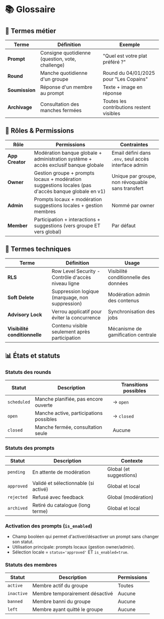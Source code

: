 # 📚 Glossaire

## 🎯 Termes métier

| Terme          | Définition                                       | Exemple                                   |
| -------------- | ------------------------------------------------ | ----------------------------------------- |
| **Prompt**     | Consigne quotidienne (question, vote, challenge) | "Quel est votre plat préféré ?"           |
| **Round**      | Manche quotidienne d'un groupe                   | Round du 04/01/2025 pour "Les Copains"    |
| **Soumission** | Réponse d'un membre au prompt                    | Texte + image en réponse                  |
| **Archivage**  | Consultation des manches fermées                 | Toutes les contributions restent visibles |

## 👥 Rôles & Permissions

| Rôle            | Permissions                                                                                         | Contraintes                                          |
| --------------- | --------------------------------------------------------------------------------------------------- | ---------------------------------------------------- |
| **App Creator** | Modération banque globale + administration système + accès exclusif banque globale                  | Email défini dans `.env`, seul accès interface admin |
| **Owner**       | Gestion groupe + prompts locaux + modération suggestions locales (pas d'accès banque globale en v1) | Unique par groupe, non révoquable sans transfert     |
| **Admin**       | Prompts locaux + modération suggestions locales + gestion membres                                   | Nommé par owner                                      |
| **Member**      | Participation + interactions + suggestions (vers groupe ET vers global)                             | Par défaut                                           |

## 🔧 Termes techniques

| Terme                         | Définition                                         | Usage                                 |
| ----------------------------- | -------------------------------------------------- | ------------------------------------- |
| **RLS**                       | Row Level Security - Contrôle d'accès niveau ligne | Visibilité conditionnelle des données |
| **Soft Delete**               | Suppression logique (marquage, non suppression)    | Modération admin des contenus         |
| **Advisory Lock**             | Verrou applicatif pour éviter la concurrence       | Synchronisation des jobs              |
| **Visibilité conditionnelle** | Contenu visible seulement après participation      | Mécanisme de gamification centrale    |

## 📊 États et statuts

### Statuts des rounds

| Statut      | Description                             | Transitions possibles |
| ----------- | --------------------------------------- | --------------------- |
| `scheduled` | Manche planifiée, pas encore ouverte    | → `open`              |
| `open`      | Manche active, participations possibles | → `closed`            |
| `closed`    | Manche fermée, consultation seule       | Aucune                |

### Statuts des prompts

| Statut     | Description                          | Contexte                 |
| ---------- | ------------------------------------ | ------------------------ |
| `pending`  | En attente de modération             | Global (et suggestions)  |
| `approved` | Validé et sélectionnable (si activé) | Global et local          |
| `rejected` | Refusé avec feedback                 | Global (modération)      |
| `archived` | Retiré du catalogue (long terme)     | Global et local          |

### Activation des prompts (`is_enabled`)

- Champ booléen qui permet d'activer/désactiver un prompt sans changer son statut.
- Utilisation principale: prompts locaux (gestion owner/admin).
- Sélection locale = `status='approved'` ET `is_enabled=true`.

### Statuts des membres

| Statut     | Description                     | Permissions |
| ---------- | ------------------------------- | ----------- |
| `active`   | Membre actif du groupe          | Toutes      |
| `inactive` | Membre temporairement désactivé | Aucune      |
| `banned`   | Membre banni du groupe          | Aucune      |
| `left`     | Membre ayant quitté le groupe   | Aucune      |
